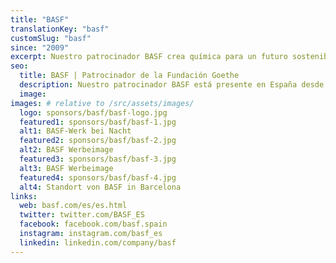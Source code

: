 ```yaml
---
title: "BASF"
translationKey: "basf"
customSlug: "basf"
since: "2009"
excerpt: Nuestro patrocinador BASF crea química para un futuro sostenible. El éxito económico se combina con la protección del medio ambiente y la responsabilidad social. BASF está presente en España desde hace más de 50 años. En la actualidad, más de 2.000 empleados trabajan en los distintos centros de todo el país.
seo:
  title: BASF | Patrocinador de la Fundación Goethe
  description: Nuestro patrocinador BASF está presente en España desde hace más de 50 años. En la actualidad, más de 2.000 empleados trabajan en los distintos centros de todo el país.
  image:
images: # relative to /src/assets/images/
  logo: sponsors/basf/basf-logo.jpg
  featured1: sponsors/basf/basf-1.jpg
  alt1: BASF-Werk bei Nacht
  featured2: sponsors/basf/basf-2.jpg
  alt2: BASF Werbeimage
  featured3: sponsors/basf/basf-3.jpg
  alt3: BASF Werbeimage
  featured4: sponsors/basf/basf-4.jpg
  alt4: Standort von BASF in Barcelona
links:
  web: basf.com/es/es.html
  twitter: twitter.com/BASF_ES
  facebook: facebook.com/basf.spain
  instagram: instagram.com/basf_es
  linkedin: linkedin.com/company/basf
---
```

